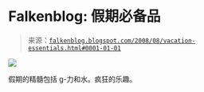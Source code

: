 <!--yml

category: 未分类

日期：2024 年 05 月 12 日 23:04:31

-->

# Falkenblog: 假期必备品

> 来源：[`falkenblog.blogspot.com/2008/08/vacation-essentials.html#0001-01-01`](http://falkenblog.blogspot.com/2008/08/vacation-essentials.html#0001-01-01)

![](https://blogger.googleusercontent.com/img/b/R29vZ2xl/AVvXsEi6RZaAitwSrMrM0aXEAShLgFW9JVYUHERqlAK1ZUnLtAbN244a_rAjTSRG51ypCWg1lptZiHqlfAsWacBBSk3iNJVFDO_7T9qVqIWLaClgM-BMLUGoxtdMYPpr8rY-PuUn87V4nw/s1600-h/waterslide.jpg)

假期的精髓包括 g-力和水。疯狂的乐趣。
